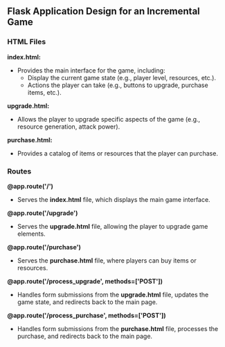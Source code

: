 ## Flask Application Design for an Incremental Game

### HTML Files

**index.html:**
- Provides the main interface for the game, including:
    - Display the current game state (e.g., player level, resources, etc.).
    - Actions the player can take (e.g., buttons to upgrade, purchase items, etc.).

**upgrade.html:**
- Allows the player to upgrade specific aspects of the game (e.g., resource generation, attack power).

**purchase.html:**
- Provides a catalog of items or resources that the player can purchase.

### Routes

**@app.route('/')**
- Serves the **index.html** file, which displays the main game interface.

**@app.route('/upgrade')**
- Serves the **upgrade.html** file, allowing the player to upgrade game elements.

**@app.route('/purchase')**
- Serves the **purchase.html** file, where players can buy items or resources.

**@app.route('/process_upgrade', methods=['POST'])**
- Handles form submissions from the **upgrade.html** file, updates the game state, and redirects back to the main page.

**@app.route('/process_purchase', methods=['POST'])**
- Handles form submissions from the **purchase.html** file, processes the purchase, and redirects back to the main page.